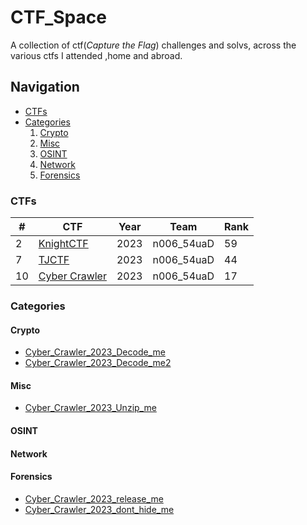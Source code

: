 # CTF_Space
A collection of ctf(*Capture the Flag*) challenges and solvs, across the various ctfs I attended ,home and abroad.

## Navigation
- [CTFs](#ctfs)
- [Categories](#categories)
    1. [Crypto](#crypto)
    2. [Misc](#misc)
    3. [OSINT](#osint)
    4. [Network](#network)
    5. [Forensics](#forensics) 

### CTFs
| # |     CTF   | Year |   Team   |  Rank |
|---|-----------|------|----------|-------|
|2 |[KnightCTF](/CTFs/KnightCTF_2023/) | 2023 |n006_54uaD|  59  |
|7 |[TJCTF](/CTFs/TJCTF_2023/) | 2023 |n006_54uaD|  44  |
|10 |[Cyber Crawler](/CTFs/CyberCrawler_2023/) | 2023 |n006_54uaD|  17  |

### Categories 
#### Crypto
- [Cyber_Crawler_2023_Decode_me](/CTFs/CyberCrawler_2023/Crypto/Decode%20me/README.md)
- [Cyber_Crawler_2023_Decode_me2](/CTFs/CyberCrawler_2023/Crypto/Decode%20me2/README.md)
#### Misc
- [Cyber_Crawler_2023_Unzip_me](/CTFs/CyberCrawler_2023/Misc/Unzip%20me/README.md)
#### OSINT
#### Network
#### Forensics
- [Cyber_Crawler_2023_release_me](/CTFs/CyberCrawler_2023/Forensics/release%20me/README.md)
- [Cyber_Crawler_2023_dont_hide_me](/CTFs/CyberCrawler_2023/Forensics/Dont%20Hide%20me/README.md)





